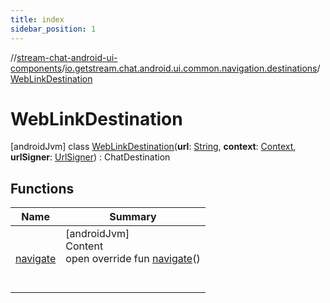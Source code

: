 ```yaml
---
title: index
sidebar_position: 1
---
```

//[stream-chat-android-ui-components](../../../index.md)/[io.getstream.chat.android.ui.common.navigation.destinations](../index.md)/[WebLinkDestination](index.md)



# WebLinkDestination  
 [androidJvm] class [WebLinkDestination](index.md)(**url**: [String](https://kotlinlang.org/api/latest/jvm/stdlib/kotlin/-string/index.html), **context**: [Context](https://developer.android.com/reference/kotlin/android/content/Context.html), **urlSigner**: [UrlSigner](../../io.getstream.chat.android.ui.common/UrlSigner/index.md)) : ChatDestination   


## Functions  
  
|  Name |  Summary | 
|---|---|
| <a name="io.getstream.chat.android.ui.common.navigation.destinations/WebLinkDestination/navigate/#/PointingToDeclaration/"></a>[navigate](navigate.md)| <a name="io.getstream.chat.android.ui.common.navigation.destinations/WebLinkDestination/navigate/#/PointingToDeclaration/"></a>[androidJvm]  <br/>Content  <br/>open override fun [navigate](navigate.md)()  <br/><br/><br/>|

